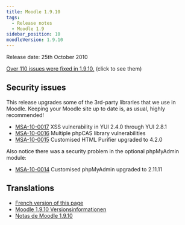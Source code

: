```yaml
---
title: Moodle 1.9.10
tags:
  - Release notes
  - Moodle 1.9
sidebar_position: 10
moodleVersion: 1.9.10
---
```

Release date: 25th October 2010

[Over 110 issues were fixed in 1.9.10.](http://tracker.moodle.org/browse/MDL/fixforversion/10407)  (click to see them)

## Security issues

This release upgrades some of the 3rd-party libraries that we use in Moodle.  Keeping your Moodle site up to date is, as usual, highly recommended!

- [MSA-10-0017](http://moodle.org/mod/forum/discuss.php?d=160910) XSS vulnerability in YUI 2.4.0 through YUI 2.8.1
- [MSA-10-0016](http://moodle.org/mod/forum/discuss.php?d=160857) Multiple phpCAS library vulnerabilities
- [MSA-10-0015](http://moodle.org/mod/forum/discuss.php?d=160858) Customised HTML Purifier upgraded to 4.2.0

Also notice there was a security problem in the optional phpMyAdmin module:

- [MSA-10-0014](http://moodle.org/mod/forum/discuss.php?d=160811) Customised phpMyAdmin upgraded to 2.11.11

## Translations

- [French version of this page](https://docs.moodle.org/19/fr/Notes_de_mise_à_jour_de_Moodle_1.9.10)
- [Moodle 1.9.10 Versionsinformationen](https://docs.moodle.org/de/_Moodle_1.9.10_Versionsinformationen)
- [Notas de Moodle 1.9.10](https://docs.moodle.org/es/_Notas_de_Moodle_1.9.10)
